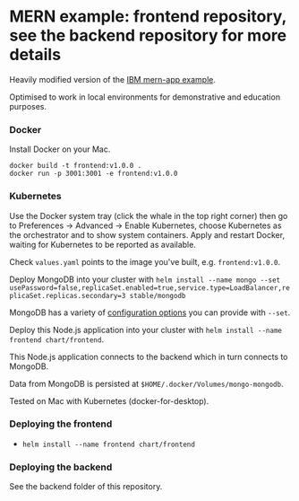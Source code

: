 # MERN example: frontend repository, see the backend repository for more details
Heavily modified version of the [IBM mern-app example](https://github.com/IBM-Cloud/MERN-app).

Optimised to work in local environments for demonstrative and education purposes.

### Docker

Install Docker on your Mac.

```
docker build -t frontend:v1.0.0 .
docker run -p 3001:3001 -e frontend:v1.0.0
```

### Kubernetes

Use the Docker system tray (click the whale in the top right corner) then go to Preferences -> Advanced -> Enable Kubernetes, choose Kubernetes as the orchestrator and to show system containers. Apply and restart Docker, waiting for Kubernetes to be reported as available.

Check `values.yaml` points to the image you've built, e.g. `frontend:v1.0.0`.

Deploy MongoDB into your cluster with `helm install --name mongo --set usePassword=false,replicaSet.enabled=true,service.type=LoadBalancer,replicaSet.replicas.secondary=3 stable/mongodb`

MongoDB has a variety of [configuration options](https://github.com/helm/charts/tree/master/stable/mongodb) you can provide with `--set`.

Deploy this Node.js application into your cluster with  `helm install --name frontend chart/frontend`. 

This Node.js application connects to the backend which in turn connects to MongoDB.

Data from MongoDB is persisted at `$HOME/.docker/Volumes/mongo-mongodb`.

Tested on Mac with Kubernetes (docker-for-desktop).

### Deploying the frontend
- `helm install --name frontend chart/frontend`

### Deploying the backend
See the backend folder of this repository.
